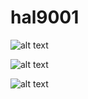 # hal9001

![alt text][logo]

![alt text][help]

![alt text][ec2]

[logo]: https://upload.wikimedia.org/wikipedia/commons/f/f6/HAL9000.svg "hal9001"
[ec2]:http://i.imgur.com/v5YYtjs.png "ec2"
[help]: http://i.imgur.com/w7BLSyG.png "help"


